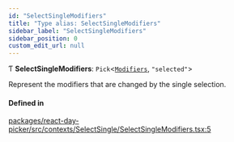 ```yaml
---
id: "SelectSingleModifiers"
title: "Type alias: SelectSingleModifiers"
sidebar_label: "SelectSingleModifiers"
sidebar_position: 0
custom_edit_url: null
---
```


Ƭ **SelectSingleModifiers**: `Pick`<[`Modifiers`](Modifiers), ``"selected"``\>

Represent the modifiers that are changed by the single selection.

#### Defined in

[packages/react-day-picker/src/contexts/SelectSingle/SelectSingleModifiers.tsx:5](https://github.com/gpbl/react-day-picker/blob/0df406c0/packages/react-day-picker/src/contexts/SelectSingle/SelectSingleModifiers.tsx#L5)
